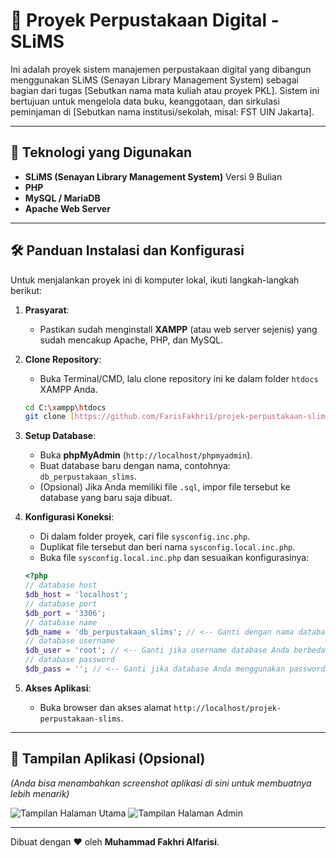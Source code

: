 # 📖 Proyek Perpustakaan Digital - SLiMS

Ini adalah proyek sistem manajemen perpustakaan digital yang dibangun menggunakan SLiMS (Senayan Library Management System) sebagai bagian dari tugas [Sebutkan nama mata kuliah atau proyek PKL]. Sistem ini bertujuan untuk mengelola data buku, keanggotaan, dan sirkulasi peminjaman di [Sebutkan nama institusi/sekolah, misal: FST UIN Jakarta].

---

## 🚀 Teknologi yang Digunakan

* **SLiMS (Senayan Library Management System)** Versi 9 Bulian
* **PHP**
* **MySQL / MariaDB**
* **Apache Web Server**

---

## 🛠️ Panduan Instalasi dan Konfigurasi

Untuk menjalankan proyek ini di komputer lokal, ikuti langkah-langkah berikut:

1.  **Prasyarat**:
    * Pastikan sudah menginstall **XAMPP** (atau web server sejenis) yang sudah mencakup Apache, PHP, dan MySQL.

2.  **Clone Repository**:
    * Buka Terminal/CMD, lalu clone repository ini ke dalam folder `htdocs` XAMPP Anda.
    ```bash
    cd C:\xampp\htdocs
    git clone [https://github.com/FarisFakhri1/projek-perpustakaan-slims.git](https://github.com/FarisFakhri1/projek-perpustakaan-slims.git)
    ```

3.  **Setup Database**:
    * Buka **phpMyAdmin** (`http://localhost/phpmyadmin`).
    * Buat database baru dengan nama, contohnya: `db_perpustakaan_slims`.
    * (Opsional) Jika Anda memiliki file `.sql`, impor file tersebut ke database yang baru saja dibuat.

4.  **Konfigurasi Koneksi**:
    * Di dalam folder proyek, cari file `sysconfig.inc.php`.
    * Duplikat file tersebut dan beri nama `sysconfig.local.inc.php`.
    * Buka file `sysconfig.local.inc.php` dan sesuaikan konfigurasinya:
    ```php
    <?php
    // database host
    $db_host = 'localhost';
    // database port
    $db_port = '3306';
    // database name
    $db_name = 'db_perpustakaan_slims'; // <-- Ganti dengan nama database Anda
    // database username
    $db_user = 'root'; // <-- Ganti jika username database Anda berbeda
    // database password
    $db_pass = ''; // <-- Ganti jika database Anda menggunakan password
    ```

5.  **Akses Aplikasi**:
    * Buka browser dan akses alamat `http://localhost/projek-perpustakaan-slims`.

---

## 📸 Tampilan Aplikasi (Opsional)

_(Anda bisa menambahkan screenshot aplikasi di sini untuk membuatnya lebih menarik)_

![Tampilan Halaman Utama](link-gambar-anda.png)
![Tampilan Halaman Admin](link-gambar-anda.png)

---

Dibuat dengan ❤️ oleh **Muhammad Fakhri Alfarisi**.
